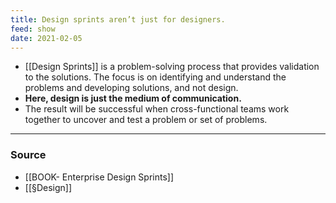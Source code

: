 ```yaml
---
title: Design sprints aren’t just for designers.
feed: show
date: 2021-02-05
---
```


- [[Design Sprints]] is a problem-solving process that provides validation to the solutions. The focus is on identifying and understand the problems and developing solutions, and not design.
- **Here, design is just the medium of communication.** 
- The result will be successful when cross-functional teams work together to uncover and test a problem or set of problems.

---

### Source

- [[BOOK- Enterprise Design Sprints]]  
- [[§Design]]
